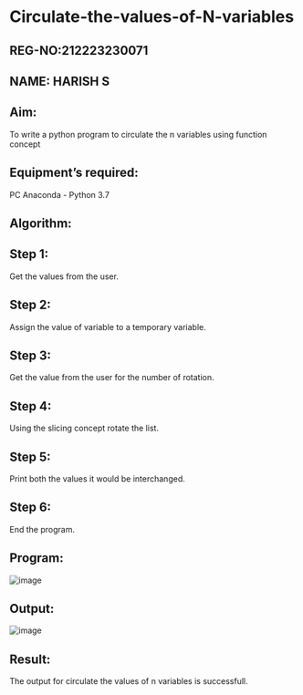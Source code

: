 # Circulate-the-values-of-N-variables
## REG-NO:212223230071
## NAME: HARISH S
## Aim:
To write a python program to circulate the n variables using function concept
## Equipment’s required:
PC
Anaconda - Python 3.7
## Algorithm: 
## Step 1: 
Get the values from the user.
## Step 2: 
Assign the value of variable to a temporary variable.
## Step 3: 
Get the value from the user for the number of rotation.
## Step 4: 
Using the slicing concept rotate the list.
## Step 5: 
Print both the values it would be interchanged.
## Step 6: 
End the program.
## Program:
![image](https://github.com/pirateharishs/Circulate-the-values-of-N-variables/assets/166011385/1784912f-78ea-4a43-b95b-f456ef11ff59)

## Output:
![image](https://github.com/pirateharishs/Circulate-the-values-of-N-variables/assets/166011385/d2aa2c45-9405-467a-8c30-f1e8b74c9903)

## Result:
The output for circulate the values of n variables is successfull.

